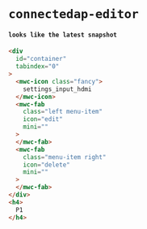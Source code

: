 # `connectedap-editor`

#### `looks like the latest snapshot`

```html
<div
  id="container"
  tabindex="0"
>
  <mwc-icon class="fancy">
    settings_input_hdmi
  </mwc-icon>
  <mwc-fab
    class="left menu-item"
    icon="edit"
    mini=""
  >
  </mwc-fab>
  <mwc-fab
    class="menu-item right"
    icon="delete"
    mini=""
  >
  </mwc-fab>
</div>
<h4>
  P1
</h4>

```

